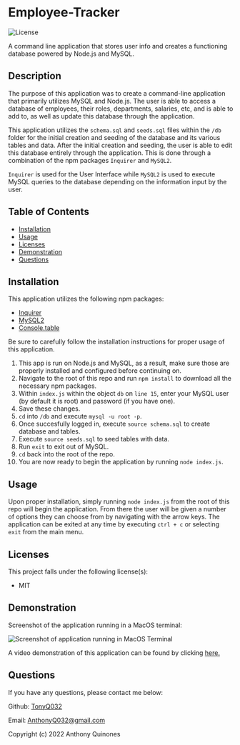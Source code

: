 # Employee-Tracker
![License](https://img.shields.io/static/v1?label=License&message="MIT&color=BLUE)

A command line application that stores user info and creates a functioning database powered by Node.js and MySQL.

## Description
The purpose of this application was to create a command-line application that primarily utilizes MySQL and Node.js. The user is able to access a database of employees, their roles, departments, salaries, etc, and is able to add to, as well as update this database through the application.

This application utilizes the `schema.sql` and `seeds.sql` files within the `/db` folder for the initial creation and seeding of the database and its various tables and data. After the initial creation and seeding, the user is able to edit this database entirely through the application. This is done through a combination of the npm packages `Inquirer` and `MySQL2`. 

`Inquirer` is used for the User Interface while `MySQL2` is used to execute MySQL queries to the database depending on the information input by the user.

## Table of Contents
* [Installation](#installation)
* [Usage](#usage)
* [Licenses](#licenses)
* [Demonstration](#demonstration)
* [Questions](#questions)

## Installation
This application utilizes the following npm packages:
* [Inquirer](https://www.npmjs.com/package/inquirer)
* [MySQL2](https://www.npmjs.com/package/mysql2)
* [Console.table](https://www.npmjs.com/package/console.table)

Be sure to carefully follow the installation instructions for proper usage of this application.

1. This app is run on Node.js and MySQL, as a result, make sure those are properly installed and configured before continuing on.
2. Navigate to the root of this repo and run `npm install` to download all the necessary npm packages.
3. Within `index.js` within the object `db` on `line 15`, enter your MySQL user (by default it is root) and password (if you have one).
4. Save these changes.
5. `cd` into `/db` and execute `mysql -u root -p`.
6. Once succesfully logged in, execute `source schema.sql` to create database and tables.
7. Execute `source seeds.sql` to seed tables with data.
8. Run `exit` to exit out of MySQL.
9. `cd` back into the root of the repo.
10. You are now ready to begin the application by running `node index.js`.

## Usage
Upon proper installation, simply running `node index.js` from the root of this repo will begin the application. From there the user will be given a number of options they can choose from by navigating with the arrow keys. The application can be exited at any time by executing `ctrl + c` or selecting `exit` from the main menu.

## Licenses
This project falls under the following license(s): 

* MIT

## Demonstration
Screenshot of the application running in a MacOS terminal:

![Screenshot of application running in MacOS Terminal](./Assets/tracker-terminal.png)

A video demonstration of this application can be found by clicking [here.]()
## Questions
If you have any questions, please contact me below: 


Github: [TonyQ032](https://github.com/TonyQ032) 

Email: AnthonyQ032@gmail.com


Copyright (c) 2022 Anthony Quinones